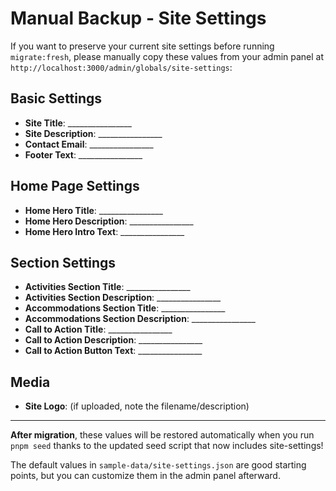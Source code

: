 # Manual Backup - Site Settings

If you want to preserve your current site settings before running `migrate:fresh`, please manually copy these values from your admin panel at `http://localhost:3000/admin/globals/site-settings`:

## Basic Settings
- **Site Title**: ________________
- **Site Description**: ________________
- **Contact Email**: ________________
- **Footer Text**: ________________

## Home Page Settings
- **Home Hero Title**: ________________
- **Home Hero Description**: ________________
- **Home Hero Intro Text**: ________________

## Section Settings
- **Activities Section Title**: ________________
- **Activities Section Description**: ________________
- **Accommodations Section Title**: ________________
- **Accommodations Section Description**: ________________
- **Call to Action Title**: ________________
- **Call to Action Description**: ________________
- **Call to Action Button Text**: ________________

## Media
- **Site Logo**: (if uploaded, note the filename/description)

---

**After migration**, these values will be restored automatically when you run `pnpm seed` thanks to the updated seed script that now includes site-settings!

The default values in `sample-data/site-settings.json` are good starting points, but you can customize them in the admin panel afterward.